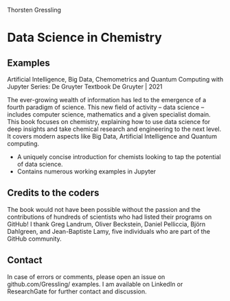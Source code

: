Thorsten Gressling
# Data Science in Chemistry
## Examples
Artificial Intelligence, Big Data, Chemometrics and Quantum Computing with Jupyter
Series: De Gruyter Textbook
De Gruyter  |  2021

The ever-growing wealth of information has led to the emergence of a fourth paradigm of science. This new field of activity – data science – includes computer science, mathematics and a given specialist domain. This book focuses on chemistry, explaining how to use data science for deep insights and take chemical research and engineering to the next level. It covers modern aspects like Big Data, Artificial Intelligence and Quantum computing.

- A uniquely concise introduction for chemists looking to tap the potential of data science.
- Contains numerous working examples in Jupyter

## Credits to the coders
The book would not have been possible without the passion and the contributions of hundreds of scientists who had listed their programs on GitHub! I thank Greg
Landrum, Oliver Beckstein, Daniel Pelliccia, Björn Dahlgreen, and Jean-Baptiste Lamy, five individuals who are part of the GitHub community.

## Contact
In case of errors or comments, please open an issue on github.com/Gressling/ examples. I am available on LinkedIn or ResearchGate for further contact and discussion.
